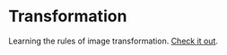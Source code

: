 Transformation
==============

Learning the rules of image transformation.  [Check it out][rpubs].

[rpubs]: http://rpubs.com/benjaminhaley/transformation

